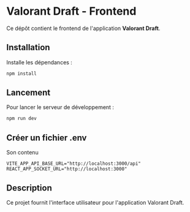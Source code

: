 # Valorant Draft - Frontend

Ce dépôt contient le frontend de l'application **Valorant Draft**.

## Installation

Installe les dépendances :

```bash
npm install
```

## Lancement

Pour lancer le serveur de développement :

```bash
npm run dev
```

## Créer un fichier .env 
Son contenu
```
VITE_APP_API_BASE_URL="http://localhost:3000/api"
REACT_APP_SOCKET_URL="http://localhost:3000"
```

## Description

Ce projet fournit l'interface utilisateur pour l'application Valorant Draft.
